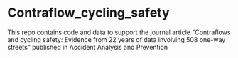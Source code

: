 # Contraflow_cycling_safety
This repo contains code and data to support the journal article "Contraflows and cycling safety: Evidence from 22 years of data involving 508 one-way streets" published in Accident Analysis and Prevention
